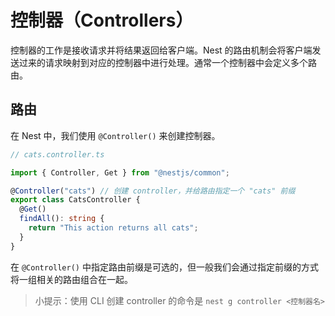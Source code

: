 # 控制器（Controllers）

控制器的工作是接收请求并将结果返回给客户端。Nest 的路由机制会将客户端发送过来的请求映射到对应的控制器中进行处理。通常一个控制器中会定义多个路由。

## 路由

在 Nest 中，我们使用 `@Controller()` 来创建控制器。

```ts
// cats.controller.ts

import { Controller, Get } from "@nestjs/common";

@Controller("cats") // 创建 controller，并给路由指定一个 "cats" 前缀
export class CatsController {
  @Get()
  findAll(): string {
    return "This action returns all cats";
  }
}
```

在 `@Controller()` 中指定路由前缀是可选的，但一般我们会通过指定前缀的方式将一组相关的路由组合在一起。

> 小提示：使用 CLI 创建 controller 的命令是 `nest g controller <控制器名>`
